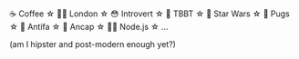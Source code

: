 ☕ Coffee ☆ 💂‍♂️ London ☆ 😳 Introvert ☆ 🖖 TBBT ☆ 🚀 Star Wars ☆ 🐶 Pugs ☆ 🏴 Antifa ☆ 🐍 Ancap ☆ 👨‍💻 Node.js ☆ ...

(am I hipster and post-modern enough yet?)
